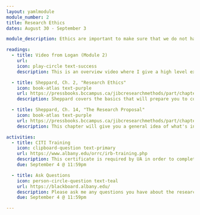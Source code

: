 ```yaml
---
layout: yamlmodule
module_number: 2
title: Research Ethics
dates: August 30 - September 3

module_description: Ethics are important to make sure that we do not harm participants. Ethics covers content such as safety, privacy, confidentiality, and respect for participants.

readings:
  - title: Video from Logan (Module 2)
    url:
    icon: play-circle text-success
    description: This is an overview video where I give a high level explanation of the readings and describe this week's tasks.

  - title: Sheppard, Ch. 2, "Research Ethics"
    icon: book-atlas text-purple
    url: https://pressbooks.bccampus.ca/jibcresearchmethods/part/chapter-2/
    description: Sheppard covers the basics that will prepare you to complete the CITI training.

  - title: Sheppard, Ch. 14, "The Research Proposal"
    icon: book-atlas text-purple
    url: https://pressbooks.bccampus.ca/jibcresearchmethods/part/chapter-13-2/
    description: This chapter will give you a general idea of what's involved in your final project.

activities:
  - title: CITI Training
    icon: clipboard-question text-primary
    url: https://www.albany.edu/orrc/irb-training.php
    description: This certificate is required by UA in order to complete human subjects research. There are several modules with quizzes at each. <strong>Upload your certificate to Blackboard</strong>.
    due: September 4 @ 11:59pm

  - title: Ask Questions
    icon: person-circle-question text-teal
    url: https://blackboard.albany.edu/
    description: Please ask me any questions you have about the research proposal assignment.
    due: September 4 @ 11:59pm

---
```

